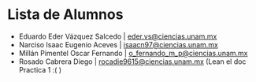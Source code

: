 # Lista de Alumnos

- Eduardo Eder Vázquez Salcedo | eder.vs@ciencias.unam.mx
- Narciso Isaac Eugenio Aceves | isaacn97@ciencias.unam.mx
- Millán Pimentel Oscar Fernando | o_fernando_m_p@ciencias.unam.mx
- Rosado Cabrera Diego | rocadie9615@ciencias.unam.mx  (Lean el doc Practica 1 :( )
